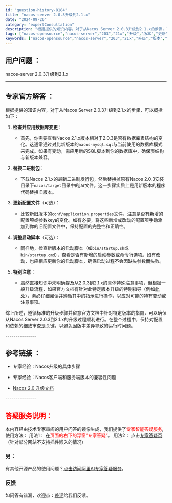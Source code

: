 ```yaml
---
id: "question-history-8184"
title: "nacos-server 2.0.3升级到2.1.x"
date: "2024-09-26"
category: "expertConsultation"
description: "根据提供的知识内容，对于从Nacos Server 2.0.3升级到2.1.x的步骤，可以概括如下：1. **检查并应用数据库变更**：   - 首先，你需要查看Nacos 2.1.x版本相对于2.0.3是否有数据库表结构的变化。这通常通过对比新版本的`nacos-mysql.sql`与当前使用的数"
tags: ["nacos-opensource","nacos-server","203","21x","升级","版本","更新"]
keywords: ["nacos-opensource","nacos-server","203","21x","升级","版本","更新"]
---
```


## 用户问题 ： 
 nacos-server 2.0.3升级到2.1.x  

---------------
## 专家官方解答 ：

根据提供的知识内容，对于从Nacos Server 2.0.3升级到2.1.x的步骤，可以概括如下：

1. **检查并应用数据库变更**：
   - 首先，你需要查看Nacos 2.1.x版本相对于2.0.3是否有数据库表结构的变化。这通常通过对比新版本的`nacos-mysql.sql`与当前使用的数据库模式来完成。如果有变动，需应用新的SQL脚本到你的数据库中，确保表结构与新版本兼容。

2. **替换二进制包**：
   - 下载Nacos 2.1.x的最新二进制发行包，然后替换掉原有Nacos 2.0.3安装目录下`nacos/target`目录中的jar文件。这一步骤实质上是用新版本的程序代码替换旧版本。

3. **更新配置文件**（可选）：
   - 比较新旧版本的`conf/application.properties`文件，注意是否有新增的配置项或参数key的变化。如有必要，将这些新增或改动的配置项手动添加到你的旧配置文件中，保持配置的完整性和正确性。

4. **调整启动脚本**（可选）：
   - 同样地，检查新版本的启动脚本（如`bin/startup.sh`或`bin/startup.cmd`），查看是否有新增的启动参数或命令行选项。如有改动，也应相应更新你的启动脚本，确保启动过程不会因缺失参数而失败。

5. **特别注意**：
   - 虽然直接知识中未明确提及从2.0.3到2.1.x的具体特殊注意事项，但根据一般升级流程，如果官方文档有针对此特定版本升级的特别指导（例如[此处](https://nacos.io/docs/latest/upgrading/200-upgrading/)），务必仔细阅读并遵循其中的指示进行操作，以应对可能的特有变动或注意事项。

综上所述，遵循标准的升级步骤并留意官方文档中针对特定版本的指南，可以确保从Nacos Server 2.0.3到2.1.x的升级过程顺利进行。在整个过程中，保持对配置和依赖的细致审查是关键，以避免因版本差异导致的运行时问题。


<font color="#949494">---------------</font> 


## 参考链接 ：

* 专家经验：Nacos升级的具体步骤 
 
 * 专家经验：Nacos客户端和服务端版本的兼容性问题 
 
 * [Nacos 2.0 升级文档](https://nacos.io/docs/latest/upgrading/200-upgrading)


 <font color="#949494">---------------</font> 
 


## <font color="#FF0000">答疑服务说明：</font> 

本内容经由技术专家审阅的用户问答的镜像生成，我们提供了<font color="#FF0000">专家智能答疑服务</font>,使用方法：
用法1： 在<font color="#FF0000">页面的右下的浮窗”专家答疑“</font>。
用法2： 点击[专家答疑页](https://answer.opensource.alibaba.com/docs/intro)（针对部分网站不支持插件嵌入的情况）
### 另：


有其他开源产品的使用问题？[点击访问阿里AI专家答疑服务](https://answer.opensource.alibaba.com/docs/intro)。
### 反馈
如问答有错漏，欢迎点：[差评](https://ai.nacos.io/user/feedbackByEnhancerGradePOJOID?enhancerGradePOJOId=13544)给我们反馈。
